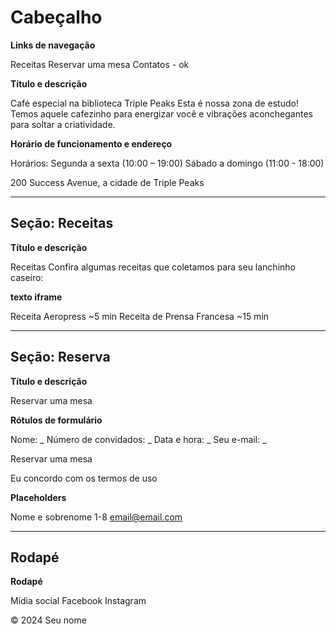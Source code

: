 # Cabeçalho

**Links de navegação**

Receitas <!-- ok -->
Reservar uma mesa <!-- ok -->
Contatos - ok <!-- ok -->

**Título e descrição**

Café especial na biblioteca Triple Peaks
Esta é nossa zona de estudo! Temos aquele cafezinho para energizar você e vibrações aconchegantes para soltar a criatividade.

**Horário de funcionamento e endereço**

Horários:
Segunda a sexta (10:00 – 19:00)
Sábado a domingo (11:00 - 18:00)

200 Success Avenue, a cidade de Triple Peaks

---

## Seção: Receitas

**Título e descrição**

Receitas
Confira algumas receitas que coletamos para seu lanchinho caseiro:

**texto iframe**

Receita Aeropress
~5 min
Receita de Prensa Francesa
~15 min

---

## Seção: Reserva

**Título e descrição**

Reservar uma mesa

**Rótulos de formulário**

Nome: _
Número de convidados: _
Data e hora: _
Seu e-mail: _

Reservar uma mesa

Eu concordo com os termos de uso

**Placeholders**

Nome e sobrenome
1-8
email@email.com

---

## Rodapé

**Rodapé**

Mídia social
Facebook
Instagram

© 2024 Seu nome

